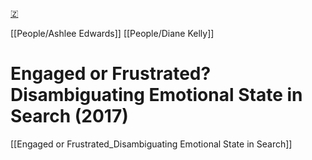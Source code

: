 [🇿](zotero://select/library/items/5NHYBIY8)

[[People/Ashlee Edwards]] [[People/Diane Kelly]] 
# Engaged or Frustrated? Disambiguating Emotional State in Search (2017)

[[Engaged or Frustrated_Disambiguating Emotional State in Search]]